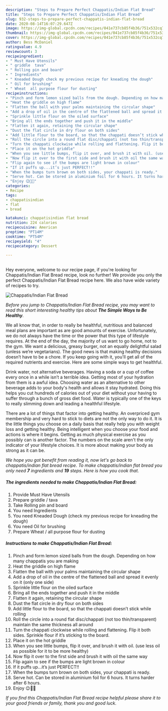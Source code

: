 ```yaml
---
description: "Steps to Prepare Perfect Chappatis/Indian Flat Bread"
title: "Steps to Prepare Perfect Chappatis/Indian Flat Bread"
slug: 932-steps-to-prepare-perfect-chappatis-indian-flat-bread
date: 2020-08-14T16:07:29.647Z
image: https://img-global.cpcdn.com/recipes/041e737cb85f4b36/751x532cq70/chappatisindian-flat-bread-recipe-main-photo.jpg
thumbnail: https://img-global.cpcdn.com/recipes/041e737cb85f4b36/751x532cq70/chappatisindian-flat-bread-recipe-main-photo.jpg
cover: https://img-global.cpcdn.com/recipes/041e737cb85f4b36/751x532cq70/chappatisindian-flat-bread-recipe-main-photo.jpg
author: Bess McDaniel
ratingvalue: 4.9
reviewcount: 3
recipeingredient:
- " Must Have Utensils"
- " griddle  tava"
- " Rolling pin and board"
- " Ingredients"
- " Kneaded Dough check my previous recipe for kneading the dough"
- " Oil for brushing"
- " Wheat  all purpose flour for dusting"
recipeinstructions:
- "Pinch and form lemon sized balls from the dough. Depending on how many chappatis you are making"
- "Heat the griddle on high flame"
- "Flatten the ball with your palms maintaining the circular shape"
- "Add a drop of oil in the centre of the flattened ball and spread it evenly on it (only one side)"
- "Sprinkle little flour on the oiled surface"
- "Bring all the ends together and push it in the middle"
- "Flatten it again, retaining the circular shape"
- "Dust the flat circle in dry flour on both sides"
- "Add little flour to the board, so that the chappati doesn’t stick while rolling"
- "Roll the circle into a round flat disc/chappati (not too thin/transparent) maintain the same thickness all around"
- "Turn the chappati clockwise while rolling and flattening. Flip it both sides. Sprinkle flour if it’s sticking to the board."
- "Place it on the hot griddle"
- "When you see little bumps, flip it over, and brush it with oil. (use less oil as possible for it to be more healthy)"
- "Now flip it over to the first side and brush it with oil the same way"
- "Flip again to see if the bumps are light brown in colour"
- "If it puffs up...it’s just PERFECT!!"
- "When the bumps turn brown on both sides, your chappati is ready."
- "Serve hot. Can be stored in aluminium foil for 6 hours. It turns harder after 6 hours."
- "Enjoy 😉👍🏻"
categories:
- Recipe
tags:
- chappatisindian
- flat
- bread

katakunci: chappatisindian flat bread 
nutrition: 224 calories
recipecuisine: American
preptime: "PT14M"
cooktime: "PT54M"
recipeyield: "4"
recipecategory: Dessert

---
```

<br>
Hey everyone, welcome to our recipe page, if you're looking for Chappatis/Indian Flat Bread recipe, look no further! We provide you only the perfect Chappatis/Indian Flat Bread recipe here. We also have wide variety of recipes to try.
<br>


![Chappatis/Indian Flat Bread](https://img-global.cpcdn.com/recipes/041e737cb85f4b36/751x532cq70/chappatisindian-flat-bread-recipe-main-photo.jpg)

<i>Before you jump to Chappatis/Indian Flat Bread recipe, you may want to read this short interesting healthy tips about <strong>The Simple Ways to Be Healthy</strong>.</i>

We all know that, in order to really be healthful, nutritious and balanced meal plans are important as are good amounts of exercise. Unfortunately, we do not always have the time or the power that this type of lifestyle requires. At the end of the day, the majority of us want to go home, not to the gym. We want a delicious, greasy burger, not an equally delightful salad (unless we’re vegetarians). The good news is that making healthy decisions doesn’t have to be a chore. If you keep going with it, you'll get all of the required nutrients and exercise. Here are some simple ways to get healthful.

Drink water, not alternative beverages. Having a soda or a cup of coffee every once in a while isn’t a terrible idea. Getting most of your hydration from them is a awful idea. Choosing water as an alternative to other beverage adds to your body's health and allows it stay hydrated. Doing this helps you cut hundreds of calories out of your diet without your having to suffer through a bunch of gross diet food. Water is typically one of the keys to really slimming down and leading a healthful lifestyle.

There are a lot of things that factor into getting healthy. An overpriced gym membership and very hard to stick to diets are not the only way to do it. It is the little things you choose on a daily basis that really help you with weight loss and getting healthy. Being intelligent when you choose your food and actions is where it begins. Getting as much physical exercise as you possibly can is another factor. The numbers on the scale aren't the only indicator of your lifestyle choices. It is more about making your body as strong as it can be. 


<i>We hope you got benefit from reading it, now let's go back to chappatis/indian flat bread recipe. To make chappatis/indian flat bread you only need <strong>7</strong> ingredients and <strong>19</strong> steps. Here is how you cook that.
</i>

##### The ingredients needed to make Chappatis/Indian Flat Bread:

1. Provide  Must Have Utensils
1. Prepare  griddle / tava
1. Take  Rolling pin and board
1. You need  Ingredients
1. You need  Kneaded Dough (check my previous recipe for kneading the dough)
1. You need  Oil for brushing
1. Prepare  Wheat / all purpose flour for dusting


##### Instructions to make Chappatis/Indian Flat Bread:

1. Pinch and form lemon sized balls from the dough. Depending on how many chappatis you are making
1. Heat the griddle on high flame
1. Flatten the ball with your palms maintaining the circular shape
1. Add a drop of oil in the centre of the flattened ball and spread it evenly on it (only one side)
1. Sprinkle little flour on the oiled surface
1. Bring all the ends together and push it in the middle
1. Flatten it again, retaining the circular shape
1. Dust the flat circle in dry flour on both sides
1. Add little flour to the board, so that the chappati doesn’t stick while rolling
1. Roll the circle into a round flat disc/chappati (not too thin/transparent) maintain the same thickness all around
1. Turn the chappati clockwise while rolling and flattening. Flip it both sides. Sprinkle flour if it’s sticking to the board.
1. Place it on the hot griddle
1. When you see little bumps, flip it over, and brush it with oil. (use less oil as possible for it to be more healthy)
1. Now flip it over to the first side and brush it with oil the same way
1. Flip again to see if the bumps are light brown in colour
1. If it puffs up...it’s just PERFECT!!
1. When the bumps turn brown on both sides, your chappati is ready.
1. Serve hot. Can be stored in aluminium foil for 6 hours. It turns harder after 6 hours.
1. Enjoy 😉👍🏻


<i>If you find this Chappatis/Indian Flat Bread recipe helpful please share it to your good friends or family, thank you and good luck.</i>

